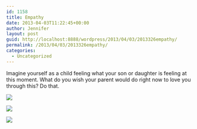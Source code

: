 ```yaml
---
id: 1158
title: Empathy
date: 2013-04-03T11:22:45+00:00
author: Jennifer
layout: post
guid: http://localhost:8888/wordpress/2013/04/03/2013326empathy/
permalink: /2013/04/03/2013326empathy/
categories:
  - Uncategorized
---
```

Imagine yourself as a child feeling what your son or daughter is feeling at this moment. What do you wish your parent would do right now to love you through this? Do that.

<div class="image-gallery-wrapper">
  <p>
    <img src="http://static1.squarespace.com/static/50db6bb3e4b015296cd43789/50dfa5b1e4b0dc6320e0b5ea/515db354e4b0ecbdd5a89da7/1365095383412/2013-03-31+16.43.32.jpg.32.jpg?format=original" />
  </p>
  
  <p>
    <img src="http://static1.squarespace.com/static/50db6bb3e4b015296cd43789/50dfa5b1e4b0dc6320e0b5ea/515db35fe4b03ae0a113966b/1365095487260/2013-03-31+16.44.38.jpg.38.jpg?format=original" />
  </p>
  
  <p>
    <img src="http://static1.squarespace.com/static/50db6bb3e4b015296cd43789/50dfa5b1e4b0dc6320e0b5ea/515db38be4b0daad6e7a3e42/1365095549993/2013-03-31+16.42.27.jpg.27.jpg?format=original" />
  </p>
</div>